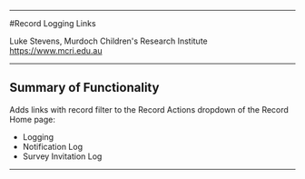 ********************************************************************************
#Record Logging Links

Luke Stevens, Murdoch Children's Research Institute https://www.mcri.edu.au

********************************************************************************
## Summary of Functionality

Adds links with record filter to the Record Actions dropdown of the Record Home page:
* Logging
* Notification Log
* Survey Invitation Log

********************************************************************************